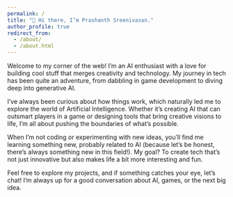 ```yaml
---
permalink: /
title: "👋 Hi there, I’m Prashanth Sreenivasan."
author_profile: true
redirect_from: 
  - /about/
  - /about.html
---
```


Welcome to my corner of the web! I’m an AI enthusiast with a love for building cool stuff that merges creativity and technology. My journey in tech has been quite an adventure, from dabbling in game development to diving deep into generative AI.

I’ve always been curious about how things work, which naturally led me to explore the world of Artificial Intelligence. Whether it’s creating AI that can outsmart players in a game or designing tools that bring creative visions to life, I’m all about pushing the boundaries of what’s possible.

When I’m not coding or experimenting with new ideas, you’ll find me learning something new, probably related to AI (because let’s be honest, there’s always something new in this field!). My goal? To create tech that’s not just innovative but also makes life a bit more interesting and fun.

Feel free to explore my projects, and if something catches your eye, let’s chat! I’m always up for a good conversation about AI, games, or the next big idea.
